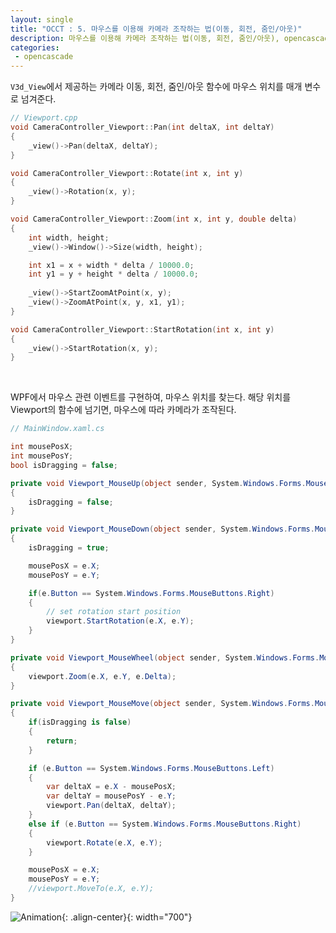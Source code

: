 ```yaml
---
layout: single
title: "OCCT : 5. 마우스를 이용해 카메라 조작하는 법(이동, 회전, 줌인/아웃)"
description: 마우스를 이용해 카메라 조작하는 법(이동, 회전, 줌인/아웃), opencascade, occt
categories:
 - opencascade
---
```


`V3d_View`에서 제공하는 카메라 이동, 회전, 줌인/아웃 함수에 마우스 위치를 매개 변수로 넘겨준다.

```cpp
// Viewport.cpp
void CameraController_Viewport::Pan(int deltaX, int deltaY)
{
    _view()->Pan(deltaX, deltaY);
}

void CameraController_Viewport::Rotate(int x, int y)
{
    _view()->Rotation(x, y);
}

void CameraController_Viewport::Zoom(int x, int y, double delta)
{
    int width, height;
    _view()->Window()->Size(width, height);

    int x1 = x + width * delta / 10000.0;
    int y1 = y + height * delta / 10000.0;
    
    _view()->StartZoomAtPoint(x, y);
    _view()->ZoomAtPoint(x, y, x1, y1);
}

void CameraController_Viewport::StartRotation(int x, int y)
{
    _view()->StartRotation(x, y);
}
```

<br/>

WPF에서 마우스 관련 이벤트를 구현하여, 마우스 위치를 찾는다. 해당 위치를 Viewport의 함수에 넘기면, 마우스에 따라 카메라가 조작된다.

```csharp
// MainWindow.xaml.cs

int mousePosX;
int mousePosY;
bool isDragging = false;

private void Viewport_MouseUp(object sender, System.Windows.Forms.MouseEventArgs e)
{
    isDragging = false;
}

private void Viewport_MouseDown(object sender, System.Windows.Forms.MouseEventArgs e)
{
    isDragging = true;

    mousePosX = e.X;
    mousePosY = e.Y;

    if(e.Button == System.Windows.Forms.MouseButtons.Right)
    {
        // set rotation start position
        viewport.StartRotation(e.X, e.Y);
    }
}

private void Viewport_MouseWheel(object sender, System.Windows.Forms.MouseEventArgs e)
{
    viewport.Zoom(e.X, e.Y, e.Delta);
}

private void Viewport_MouseMove(object sender, System.Windows.Forms.MouseEventArgs e)
{
    if(isDragging is false)
    {
        return;
    }

    if (e.Button == System.Windows.Forms.MouseButtons.Left)
    {
        var deltaX = e.X - mousePosX;
        var deltaY = mousePosY - e.Y;
        viewport.Pan(deltaX, deltaY);
    }
    else if (e.Button == System.Windows.Forms.MouseButtons.Right)
    {
        viewport.Rotate(e.X, e.Y);
    }

    mousePosX = e.X;
    mousePosY = e.Y;
    //viewport.MoveTo(e.X, e.Y);
}
```

![Animation](https://github.com/Jay1127/Jay1127.github.io/assets/38006679/5adc7e82-47ff-4cbd-992a-94474ae26762){: .align-center}{: width="700"}

